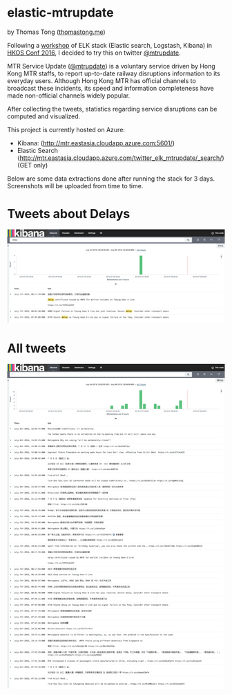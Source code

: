 # elastic-mtrupdate

by Thomas Tong ([thomastong.me](http://thomastong.me/))

Following a [workshop](https://github.com/elastic/hkoscon16) of ELK stack (Elastic search, Logstash, Kibana) in [HKOS Conf 2016](http://2016.opensource.hk/), I decided to try this on twitter [@mtrupdate](https://twitter.com/mtrupdate).

MTR Service Update ([@mtrupdate](https://twitter.com/mtrupdate)) is a voluntary service driven by Hong Kong MTR staffs, to report up-to-date railway disruptions information to its everyday users. Although Hong Kong MTR has official channels to broadcast these incidents, its speed and information completeness have made non-official channels widely popular.

After collecting the tweets, statistics regarding service disruptions can be computed and visualized.

This project is currently hosted on Azure:

- Kibana: (http://mtr.eastasia.cloudapp.azure.com:5601/)
- Elastic Search (http://mtr.eastasia.cloudapp.azure.com/twitter_elk_mtrupdate/_search/) (GET only)

Below are some data extractions done after running the stack for 3 days. Screenshots will be uploaded from time to time.

# Tweets about Delays

![Delay](https://raw.githubusercontent.com/thomasmktong/elastic-mtrupdate/master/screenshot/screencapture-0-0-0-0-5601-app-kibana-1467985548483.png)

# All tweets

![All](https://raw.githubusercontent.com/thomasmktong/elastic-mtrupdate/master/screenshot/screencapture-0-0-0-0-5601-app-kibana-1467985520669.png)
